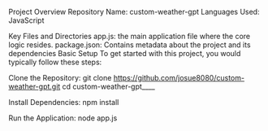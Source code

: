Project Overview
Repository Name: custom-weather-gpt
Languages Used: JavaScript

Key Files and Directories
app.js: the main application file where the core logic resides.
package.json: Contains metadata about the project and its dependencies
Basic Setup
To get started with this project, you would typically follow these steps:
 
Clone the Repository:
git clone https://github.com/josue8080/custom-weather-gpt.git
cd custom-weather-gpt____


Install Dependencies:
npm install

Run the Application:
node app.js


